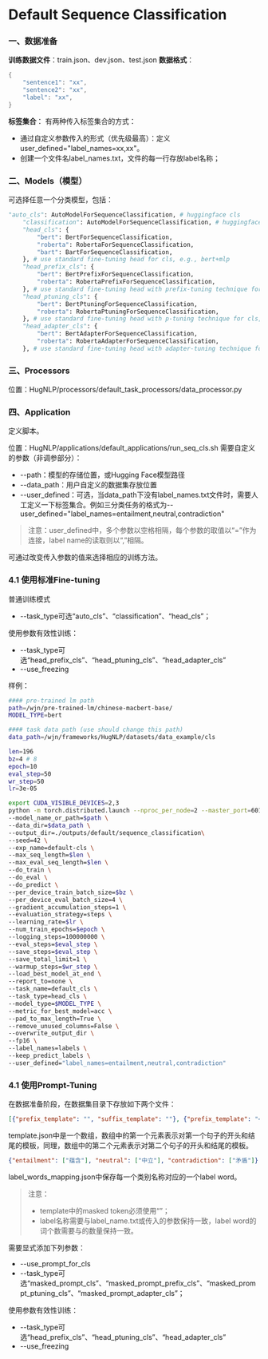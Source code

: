 # Default Sequence Classification
### 一、数据准备
**训练数据文件**：train.json、dev.json、test.json
**数据格式**：
```cpp
{
    "sentence1": "xx",
    "sentence2": "xx",
    "label": "xx",
}
```
**标签集合**：
有两种传入标签集合的方式：

- 通过自定义参数传入的形式（优先级最高）：定义 user_defined="label_names=xx,xx"。
- 创建一个文件名label_names.txt，文件的每一行存放label名称；

### 二、Models（模型）
可选择任意一个分类模型，包括：
```python
"auto_cls": AutoModelForSequenceClassification, # huggingface cls
    "classification": AutoModelForSequenceClassification, # huggingface cls
    "head_cls": {
        "bert": BertForSequenceClassification,
        "roberta": RobertaForSequenceClassification,
        "bart": BartForSequenceClassification,
    }, # use standard fine-tuning head for cls, e.g., bert+mlp
    "head_prefix_cls": {
        "bert": BertPrefixForSequenceClassification,
        "roberta": RobertaPrefixForSequenceClassification,
    }, # use standard fine-tuning head with prefix-tuning technique for cls, e.g., bert+mlp
    "head_ptuning_cls": {
        "bert": BertPtuningForSequenceClassification,
        "roberta": RobertaPtuningForSequenceClassification,
    }, # use standard fine-tuning head with p-tuning technique for cls, e.g., bert+mlp
    "head_adapter_cls": {
        "bert": BertAdapterForSequenceClassification,
        "roberta": RobertaAdapterForSequenceClassification,
    }, # use standard fine-tuning head with adapter-tuning technique for cls, e.g., bert+mlp
```
### 三、Processors
位置：HugNLP/processors/default_task_processors/data_processor.py

### 四、Application
定义脚本。

位置：HugNLP/applications/default_applications/run_seq_cls.sh
需要自定义的参数（非调参部分）：

- --path：模型的存储位置，或Hugging Face模型路径
- --data_path：用户自定义的数据集存放位置
- --user_defined：可选，当data_path下没有label_names.txt文件时，需要人工定义一下标签集合。例如三分类任务的格式为--user_defined="label_names=entailment,neutral,contradiction"
> 注意：user_defined中，多个参数以空格相隔，每个参数的取值以“=”作为连接，label name的读取则以“,”相隔。


可通过改变传入参数的值来选择相应的训练方法。
### 4.1 使用标准Fine-tuning
普通训练模式

- --task_type可选“auto_cls”、“classification”、“head_cls”；

使用参数有效性训练：

- --task_type可选“head_prefix_cls”、“head_ptuning_cls”、“head_adapter_cls”
- --use_freezing

样例：
```bash
#### pre-trained lm path
path=/wjn/pre-trained-lm/chinese-macbert-base/
MODEL_TYPE=bert

#### task data path (use should change this path)
data_path=/wjn/frameworks/HugNLP/datasets/data_example/cls

len=196
bz=4 # 8
epoch=10
eval_step=50
wr_step=50
lr=3e-05

export CUDA_VISIBLE_DEVICES=2,3
python -m torch.distributed.launch --nproc_per_node=2 --master_port=6014 hugnlp_runner.py \
--model_name_or_path=$path \
--data_dir=$data_path \
--output_dir=./outputs/default/sequence_classification\
--seed=42 \
--exp_name=default-cls \
--max_seq_length=$len \
--max_eval_seq_length=$len \
--do_train \
--do_eval \
--do_predict \
--per_device_train_batch_size=$bz \
--per_device_eval_batch_size=4 \
--gradient_accumulation_steps=1 \
--evaluation_strategy=steps \
--learning_rate=$lr \
--num_train_epochs=$epoch \
--logging_steps=100000000 \
--eval_steps=$eval_step \
--save_steps=$eval_step \
--save_total_limit=1 \
--warmup_steps=$wr_step \
--load_best_model_at_end \
--report_to=none \
--task_name=default_cls \
--task_type=head_cls \
--model_type=$MODEL_TYPE \
--metric_for_best_model=acc \
--pad_to_max_length=True \
--remove_unused_columns=False \
--overwrite_output_dir \
--fp16 \
--label_names=labels \
--keep_predict_labels \
--user_defined="label_names=entailment,neutral,contradiction"
```

### 4.1 使用Prompt-Tuning
在数据准备阶段，在数据集目录下存放如下两个文件：
```json
[{"prefix_template": "", "suffix_template": ""}, {"prefix_template": "<mask> <mask>", "suffix_template": ""}]
```
template.json中是一个数组，数组中的第一个元素表示对第一个句子的开头和结尾的模板，同理，数组中的第二个元素表示对第二个句子的开头和结尾的模板。
```json
{"entailment": ["蕴含"], "neutral": ["中立"], "contradiction": ["矛盾"]}
```
label_words_mapping.json中保存每一个类别名称对应的一个label word。
> 注意：
> - template中的masked token必须使用“<mask>”；
> - label名称需要与label_name.txt或传入的参数保持一致，label word的词个数需要与<mask>的数量保持一致。

需要显式添加下列参数：

- --use_prompt_for_cls
- --task_type可选“masked_prompt_cls”、“masked_prompt_prefix_cls”、“masked_prompt_ptuning_cls”、“masked_prompt_adapter_cls”；

使用参数有效性训练：

- --task_type可选“head_prefix_cls”、“head_ptuning_cls”、“head_adapter_cls”
- --use_freezing
